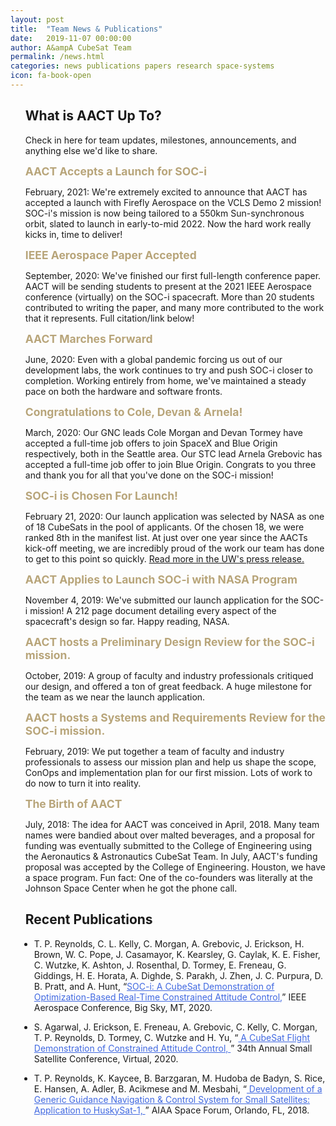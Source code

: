```yaml
---
layout: post
title:  "Team News & Publications"
date:   2019-11-07 00:00:00
author: A&ampA CubeSat Team
permalink: /news.html
categories: news publications papers research space-systems
icon: fa-book-open
---
```


<section class="wrapper style2">
  <ul style="list-style-type: none">
      <li><h2> What is AACT Up To?  </h2></li>
      <p> Check in here for team updates, milestones, announcements, and anything else we'd like to share.</p>
      <b style="color:#b8a57a;font-size:125%;"> AACT Accepts a Launch for SOC-i</b>
      <p> February, 2021: We're extremely excited to announce that AACT has accepted a launch with Firefly Aerospace on the VCLS Demo 2 mission! SOC-i's mission is now being tailored to a 550km Sun-synchronous orbit, slated to launch in early-to-mid 2022. Now the hard work really kicks in, time to deliver! </p>
      <b style="color:#b8a57a;font-size:125%;"> IEEE Aerospace Paper Accepted</b>
      <p> September, 2020: We've finished our first full-length conference paper. AACT will be sending students to present at the 2021 IEEE Aerospace conference (virtually) on the SOC-i spacecraft. More than 20 students contributed to writing the paper, and many more contributed to the work that it represents. Full citation/link below!  </p>
      <b style="color:#b8a57a;font-size:125%;"> AACT Marches Forward</b>
      <p> June, 2020: Even with a global pandemic forcing us out of our development labs, the work continues to try and push SOC-i closer to completion. Working entirely from home, we've maintained a steady pace on both the hardware and software fronts. </p>
      <b style="color:#b8a57a;font-size:125%;"> Congratulations to Cole, Devan & Arnela!</b>
      <p> March, 2020: Our GNC leads Cole Morgan and Devan Tormey have accepted a full-time job offers to join SpaceX and Blue Origin respectively, both in the Seattle area. Our STC lead Arnela Grebovic has accepted a full-time job offer to join Blue Origin. Congrats to you three and thank you for all that you've done on the SOC-i mission! </p>
      <b style="color:#b8a57a;font-size:125%;"> SOC-i is Chosen For Launch!</b>
        <p>February 21, 2020: Our launch application was selected by NASA as one of 18 CubeSats in the pool of applicants. Of the chosen 18, we were ranked 8th in the manifest list. At just over one year since the AACTs kick-off meeting, we are incredibly proud of the work our team has done to get to this point so quickly. <a href="https://www.aa.washington.edu/news/article/2020-03-04/aa-cubesat-secures-exclusive-nasa-spot?utm_source=UW_News_Subscribers&utm_medium=email&utm_campaign=UW_Today_secondary&mkt_tok=eyJpIjoiT1RSak9HWXlOV1F3WW1ObCIsInQiOiIyQjE1N1ZNa1wvWElDOFQ5QWJrbHF6NmpqUnFFaHM5YjNDR2RtTnZMNW54MzcwNnhPSHdwY2Q0UlV3MXZkdkhabVF3OGVQQ1I5c3crVTNQbHhIT3VEdkNQZ2FaZGplWHp6UkhtTDJuTUthYWxKY1YyMktpNWhSNmNmemVodkRrajkifQ%3D%3D"> Read more in the UW's press release.</a> </p>
      <b style="color:#b8a57a;font-size:125%;"> AACT Applies to Launch SOC-i with NASA Program</b>
        <p>November 4, 2019: We've submitted our launch application for the SOC-i mission! A 212 page document detailing every aspect of the spacecraft's design so far. Happy reading, NASA.</p>
      <b style="color:#b8a57a;font-size:125%;"> AACT hosts a Preliminary Design Review for the SOC-i mission.</b>
        <p>October, 2019: A group of faculty and industry professionals critiqued our design, and offered a ton of great feedback. A huge milestone for the team as we near the launch application.</p>
      <b style="color:#b8a57a;font-size:125%;"> AACT hosts a Systems and Requirements Review for the SOC-i mission.</b>
        <p>February, 2019: We put together a team of faculty and industry professionals to assess our mission plan and help us shape the scope, ConOps and implementation plan for our first mission. Lots of work to do now to turn it into reality.</p>
      <b style="color:#b8a57a;font-size:125%;"> The Birth of AACT</b>
        <p>July, 2018: The idea for AACT was conceived in April, 2018. Many team names were bandied about over malted beverages, and a proposal for funding was eventually submitted to the College of Engineering using the Aeronautics & Astronautics CubeSat Team. In July, AACT's funding proposal was accepted by the College of Engineering. Houston, we have a space program. Fun fact: One of the co-founders was literally at the Johnson Space Center when he got the phone call.</p>
        <!-- <li> Pre-April 2018, years 2-1 BAACT. Does our department even do spacecraft engineering? Anybody? </li> -->
        <!-- <li> September 2016, the year 2 BAACT. Taylor & Charlie start at UW. </li> -->
  </ul>
</section>

<section class="wrapper style5">
	<ul style="list-style-type: none">
  		<li><h2> Recent Publications </h2></li>
        <ul style="list-style-type: disc; padding-left: 1em">
           <li> T. P. Reynolds, C. L. Kelly, C. Morgan, A. Grebovic, J. Erickson, H. Brown, W. C. Pope, J. Casamayor, K. Kearsley, G. Caylak, K. E. Fisher, C. Wutzke, K. Ashton, J. Rosenthal, D. Tormey, E. Freneau, G. Giddings, H. E. Horata, A. Dighde, S. Parakh, J. Zhen, J. C. Purpura, D. B. Pratt, and A. Hunt, “<a style="color:#4169e1" href="https://drive.google.com/file/d/1_JSYfWirsACYcvqLq-kNZiXv5VKv9qmc/view?usp=sharing">SOC-i: A CubeSat Demonstration of Optimization-Based Real-Time Constrained Attitude Control,</a>” IEEE Aerospace Conference, Big Sky, MT, 2020. </li>
        </ul>
        <ul style="list-style-type: disc; padding-left: 1em">
           <li> S. Agarwal, J. Erickson, E. Freneau, A. Grebovic, C. Kelly, C. Morgan, T. P. Reynolds, D. Tormey, C. Wutzke and H. Yu, “<a style="color:#4169e1" href="https://drive.google.com/file/d/1vZinUM7jGbUQtDAJNz_xh6MnbRLpauhW/view?usp=sharing"> A CubeSat Flight Demonstration of Constrained Attitude Control, </a>” 34th Annual Small Satellite Conference, Virtual, 2020.</li>
        </ul>
  			<ul style="list-style-type: disc; padding-left: 1em">
  				 <li> T. P. Reynolds, K. Kaycee, B. Barzgaran, M. Hudoba de Badyn, S. Rice, E. Hansen, A. Adler, B. Acikmese and M. Mesbahi, “<a style="color:#4169e1" href="https://arc.aiaa.org/doi/abs/10.2514/6.2018-5403"> Development of a Generic Guidance Navigation & Control System for Small Satellites: Application to HuskySat-1, </a>” AIAA Space Forum, Orlando, FL, 2018.</li>
  			</ul>
	</ul>
</section>

